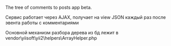 <p> The tree of comments to posts app beta. </p>
<p>Сервис работает через AJAX, получает на view JSON каждый раз после эвента работы с комментариями </p>
<p>Основной механизм разбора дерева из бд лежит в vendor\yiisoft\yii2\helpers\ArrayHelper.php </p>